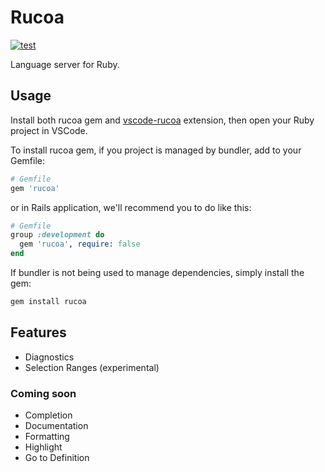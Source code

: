 # Rucoa

[![test](https://github.com/r7kamura/rucoa/actions/workflows/test.yml/badge.svg)](https://github.com/r7kamura/rucoa/actions/workflows/test.yml)

Language server for Ruby.

## Usage

Install both rucoa gem and [vscode-rucoa](https://github.com/r7kamura/vscode-rucoa) extension, then open your Ruby project in VSCode.

To install rucoa gem, if you project is managed by bundler, add to your Gemfile:

```ruby
# Gemfile
gem 'rucoa'
```

or in Rails application, we'll recommend you to do like this:

```ruby
# Gemfile
group :development do
  gem 'rucoa', require: false
end
```

If bundler is not being used to manage dependencies, simply install the gem:

```bash
gem install rucoa
```

## Features

- Diagnostics
- Selection Ranges (experimental)

### Coming soon

- Completion
- Documentation
- Formatting
- Highlight
- Go to Definition
